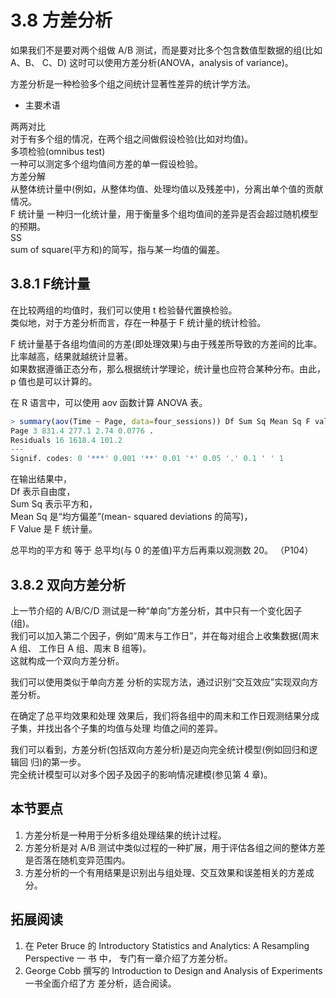 # 3.8 方差分析  

如果我们不是要对两个组做 A/B 测试，而是要对比多个包含数值型数据的组(比如 A、B、 C、D)
这时可以使用方差分析(ANOVA，analysis of variance)。  

方差分析是一种检验多个组之间统计显著性差异的统计学方法。  

* 主要术语  

两两对比  
	对于有多个组的情况，在两个组之间做假设检验(比如对均值)。  
多项检验(omnibus test)  
	一种可以测定多个组均值间方差的单一假设检验。  
方差分解  
	从整体统计量中(例如，从整体均值、处理均值以及残差中)，分离出单个值的贡献情况。  
F 统计量
	一种归一化统计量，用于衡量多个组均值间的差异是否会超过随机模型的预期。  
SS  
	sum of square(平方和)的简写，指与某一均值的偏差。  

## 3.8.1 F统计量  

在比较两组的均值时，我们可以使用 t 检验替代置换检验。  
类似地，对于方差分析而言，存在一种基于 F 统计量的统计检验。  

F 统计量基于各组均值间的方差(即处理效果)与由于残差所导致的方差间的比率。比率越高，结果就越统计显著。  
如果数据遵循正态分布，那么根据统计学理论，统计量也应符合某种分布。由此，p 值也是可以计算的。  

在 R 语言中，可以使用 aov 函数计算 ANOVA 表。  
```r
> summary(aov(Time ~ Page, data=four_sessions)) Df Sum Sq Mean Sq F value Pr(>F)
Page 3 831.4 277.1 2.74 0.0776 .
Residuals 16 1618.4 101.2
---
Signif. codes: 0 '***' 0.001 '**' 0.01 '*' 0.05 '.' 0.1 ' ' 1
```

在输出结果中，  
Df 表示自由度，  
Sum Sq 表示平方和，  
Mean Sq 是“均方偏差”(mean- squared deviations 的简写)，  
F Value 是 F 统计量。  

总平均的平方和 等于 总平均(与 0 的差值)平方后再乘以观测数 20。  （P104）  




## 3.8.2 双向方差分析 

上一节介绍的 A/B/C/D 测试是一种“单向”方差分析，其中只有一个变化因子(组)。  
我们可以加入第二个因子，例如“周末与工作日”，并在每对组合上收集数据(周末 A 组、 工作日 A 组、周末 B 组等)。  
这就构成一个双向方差分析。  


我们可以使用类似于单向方差 分析的实现方法，通过识别“交互效应”实现双向方差分析。  

在确定了总平均效果和处理 效果后，我们将各组中的周末和工作日观测结果分成子集，并找出各个子集的均值与处理 均值之间的差异。  

我们可以看到，方差分析(包括双向方差分析)是迈向完全统计模型(例如回归和逻辑回 归)的第一步。  
完全统计模型可以对多个因子及因子的影响情况建模(参见第 4 章)。

## 本节要点

1. 方差分析是一种用于分析多组处理结果的统计过程。  
2. 方差分析是对 A/B 测试中类似过程的一种扩展，用于评估各组之间的整体方差是否落在随机变异范围内。   
3. 方差分析的一个有用结果是识别出与组处理、交互效果和误差相关的方差成分。  

## 拓展阅读

1. 在 Peter Bruce 的 Introductory Statistics and Analytics: A Resampling Perspective 一 书 中， 专门有一章介绍了方差分析。  
2. George Cobb 撰写的 Introduction to Design and Analysis of Experiments 一书全面介绍了方 差分析，适合阅读。  